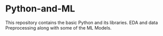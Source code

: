 # Python-and-ML
This repository contains the basic Python and its libraries. EDA and data Preprocessing along with some of the ML Models.

